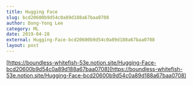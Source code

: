 ```yaml
---
title: Hugging Face
slug: bcd20600b9d54c0a89d188a67baa0708
author: Dong-Yong Lee
category: ML
date: 2019-04-28
external: Hugging-Face-bcd20600b9d54c0a89d188a67baa0708
layout: post
---
```


[https://boundless-whitefish-53e.notion.site/Hugging-Face-bcd20600b9d54c0a89d188a67baa0708](https://boundless-whitefish-53e.notion.site/Hugging-Face-bcd20600b9d54c0a89d188a67baa0708)